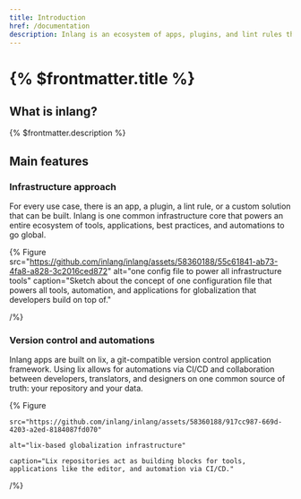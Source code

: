 ```yaml
---
title: Introduction
href: /documentation
description: Inlang is an ecosystem of apps, plugins, and lint rules that helps organizations to go global.
---
```


# {% $frontmatter.title %}

## What is inlang?

{% $frontmatter.description %}

<!-- TODO illustration of inlang ecosystem -->

## Main features

### Infrastructure approach

For every use case, there is an app, a plugin, a lint rule, or a custom solution that can be built. Inlang is one common infrastructure core that powers an entire ecosystem of tools, applications, best practices, and automations to go global.

{% Figure
src="https://github.com/inlang/inlang/assets/58360188/55c61841-ab73-4fa8-a828-3c2016ced872"
alt="one config file to power all infrastructure tools"
caption="Sketch about the concept of one configuration file that powers all tools, automation, and applications for globalization that developers build on top of."

/%}

### Version control and automations

Inlang apps are built on lix, a git-compatible version control application framework. Using lix allows for automations via CI/CD and collaboration between developers, translators, and designers on one common source of truth: your repository and your data.

{% Figure

    src="https://github.com/inlang/inlang/assets/58360188/917cc987-669d-4203-a2ed-8184087fd070"

    alt="lix-based globalization infrastructure"

    caption="Lix repositories act as building blocks for tools, applications like the editor, and automation via CI/CD."

/%}
